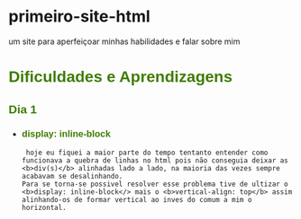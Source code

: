 # primeiro-site-html
um site para aperfeiçoar minhas habilidades e falar sobre mim
<html>
<h1 style = "font-family:arial; color: #407D00"><b>Dificuldades e Aprendizagens</b></h1>

<div>
<h2 style = "font-family:arial; color: #407D00"> Dia 1</h2>
<ul>
  <li>
    <h3 style = "font-family:arial; color: #407D00">display: inline-block</h3>
    
     hoje eu fiquei a maior parte do tempo tentanto entender como funcionava a quebra de linhas no html pois não conseguia deixar as <b>div(s)</b> alinhadas lado a lado, na maioria das vezes sempre acabavam se desalinhando.
    Para se torna-se possivel resolver esse problema tive de ultizar o <b>display: inline-block</> mais o <b>vertical-align: top</b> assim alinhando-os de formar vertical ao inves do comum a mim o horizontal.
  </li>
</ul>
</div>
<html>

